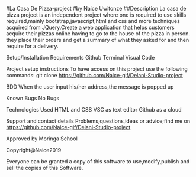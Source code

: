 #La Casa De Pizza-project
#by Naice Uwitonze
##Description
La casa de pizza project is an independent project where one is required to use skills required,mainly bootstrap,javascript,html and css and more techniques acquired from JQuery.Create a web application that helps customers acquire their pizzas online having to go to the house of the pizza in person. they place their orders and get a summary of what they asked for and then require for a delivery.

Setup/Installation Requirements
Github Terminal Visual Code

Project setup instructions
To have access on this project use the following commands: git clone https://github.com/Naice-gif/Delani-Studio-project

BDD
When the user input his/her address,the message is popped up

Known Bugs
No Bugs

Technologies Used
HTML and CSS VSC as text editor Github as a cloud

Support and contact details
Problems,questions,ideas or advice;find me on https://github.com/Naice-gif/Delani-Studio-project

Approved by Moringa School

Copyright@Naice2019

Everyone can be granted a copy of this software to use,modify,publish and sell the copies of this Software.
